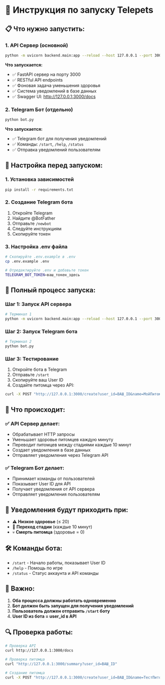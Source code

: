 # 🚀 Инструкция по запуску Telepets

## 📋 Что нужно запустить:

### 1. **API Сервер** (основной)
```bash
python -m uvicorn backend.main:app --reload --host 127.0.0.1 --port 3000
```
**Что запускается:**
- ✅ FastAPI сервер на порту 3000
- ✅ RESTful API endpoints
- ✅ Фоновая задача уменьшения здоровья
- ✅ Система уведомлений в базе данных
- ✅ Swagger UI: http://127.0.0.1:3000/docs

### 2. **Telegram Бот** (отдельно)
```bash
python bot.py
```
**Что запускается:**
- ✅ Telegram бот для получения уведомлений
- ✅ Команды: `/start`, `/help`, `/status`
- ✅ Отправка уведомлений пользователям

## 🔧 Настройка перед запуском:

### 1. **Установка зависимостей**
```bash
pip install -r requirements.txt
```

### 2. **Создание Telegram бота**
1. Откройте Telegram
2. Найдите @BotFather
3. Отправьте `/newbot`
4. Следуйте инструкциям
5. Скопируйте токен

### 3. **Настройка .env файла**
```bash
# Скопируйте .env.example в .env
cp .env.example .env

# Отредактируйте .env и добавьте токен
TELEGRAM_BOT_TOKEN=ваш_токен_здесь
```

## 🎯 Полный процесс запуска:

### Шаг 1: Запуск API сервера
```bash
# Терминал 1
python -m uvicorn backend.main:app --reload --host 127.0.0.1 --port 3000
```

### Шаг 2: Запуск Telegram бота
```bash
# Терминал 2
python bot.py
```

### Шаг 3: Тестирование
1. Откройте бота в Telegram
2. Отправьте `/start`
3. Скопируйте ваш User ID
4. Создайте питомца через API:
```bash
curl -X POST "http://127.0.0.1:3000/create?user_id=ВАШ_ID&name=МойПитомец"
```

## 📱 Что происходит:

### ✅ **API Сервер делает:**
- Обрабатывает HTTP запросы
- Уменьшает здоровье питомцев каждую минуту
- Переводит питомцев между стадиями каждые 10 минут
- Создает уведомления в базе данных
- Отправляет уведомления через Telegram API

### ✅ **Telegram Бот делает:**
- Принимает команды от пользователей
- Показывает User ID для API
- Получает уведомления от API сервера
- Отправляет уведомления пользователям

## 🔔 Уведомления будут приходить при:

- ⚠️ **Низкое здоровье** (≤ 20)
- 🎉 **Переход стадии** (каждые 10 минут)
- 💀 **Смерть питомца** (здоровье = 0)

## 🛠️ Команды бота:

- `/start` - Начало работы, показывает User ID
- `/help` - Помощь по игре
- `/status` - Статус аккаунта и API команды

## 🚨 Важно:

1. **Оба процесса должны работать одновременно**
2. **Бот должен быть запущен для получения уведомлений**
3. **Пользователь должен отправить `/start` боту**
4. **User ID из бота = user_id в API**

## 🔍 Проверка работы:

```bash
# Проверка API
curl http://127.0.0.1:3000/docs

# Проверка питомца
curl "http://127.0.0.1:3000/summary?user_id=ВАШ_ID"

# Создание питомца
curl -X POST "http://127.0.0.1:3000/create?user_id=ВАШ_ID&name=ТестПитомец"
``` 